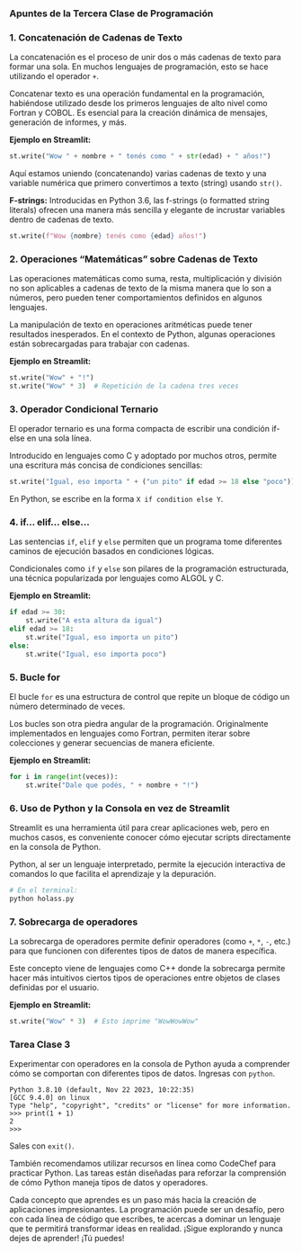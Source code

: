 ### Apuntes de la Tercera Clase de Programación

### 1. Concatenación de Cadenas de Texto

La concatenación es el proceso de unir dos o más cadenas de texto para formar una sola. En muchos lenguajes de programación, esto se hace utilizando el operador `+`.

Concatenar texto es una operación fundamental en la programación, habiéndose utilizado desde los primeros lenguajes de alto nivel como Fortran y COBOL. Es esencial para la creación dinámica de mensajes, generación de informes, y más.

**Ejemplo en Streamlit:**
```python
st.write("Wow " + nombre + " tenés como " + str(edad) + " años!")
```
Aquí estamos uniendo (concatenando) varias cadenas de texto y una variable numérica que primero convertimos a texto (string) usando `str()`.

**F-strings:**
Introducidas en Python 3.6, las f-strings (o formatted string literals) ofrecen una manera más sencilla y elegante de incrustar variables dentro de cadenas de texto.
```python
st.write(f"Wow {nombre} tenés como {edad} años!")
```

### 2. Operaciones “Matemáticas” sobre Cadenas de Texto

Las operaciones matemáticas como suma, resta, multiplicación y división no son aplicables a cadenas de texto de la misma manera que lo son a números, pero pueden tener comportamientos definidos en algunos lenguajes.

La manipulación de texto en operaciones aritméticas puede tener resultados inesperados. En el contexto de Python, algunas operaciones están sobrecargadas para trabajar con cadenas.

**Ejemplo en Streamlit:**
```python
st.write("Wow" + "!")
st.write("Wow" * 3)  # Repetición de la cadena tres veces
```

### 3. Operador Condicional Ternario

El operador ternario es una forma compacta de escribir una condición if-else en una sola línea.

Introducido en lenguajes como C y adoptado por muchos otros, permite una escritura más concisa de condiciones sencillas:
```python
st.write("Igual, eso importa " + ("un pito" if edad >= 18 else "poco"))
```
En Python, se escribe en la forma `X if condition else Y`.

### 4. if… elif… else…

Las sentencias `if`, `elif` y `else` permiten que un programa tome diferentes caminos de ejecución basados en condiciones lógicas.

Condicionales como `if` y `else` son pilares de la programación estructurada, una técnica popularizada por lenguajes como ALGOL y C. 

**Ejemplo en Streamlit:**
```python
if edad >= 30:
    st.write("A esta altura da igual")
elif edad >= 18:
    st.write("Igual, eso importa un pito")
else:
    st.write("Igual, eso importa poco")
```

### 5. Bucle for

El bucle `for` es una estructura de control que repite un bloque de código un número determinado de veces.

Los bucles son otra piedra angular de la programación. Originalmente implementados en lenguajes como Fortran, permiten iterar sobre colecciones y generar secuencias de manera eficiente.

**Ejemplo en Streamlit:**
```python
for i in range(int(veces)):
    st.write("Dale que podés, " + nombre + "!")
```

### 6. Uso de Python y la Consola en vez de Streamlit

Streamlit es una herramienta útil para crear aplicaciones web, pero en muchos casos, es conveniente conocer cómo ejecutar scripts directamente en la consola de Python.

Python, al ser un lenguaje interpretado, permite la ejecución interactiva de comandos lo que facilita el aprendizaje y la depuración.
```python
# En el terminal:
python holass.py
```

### 7. Sobrecarga de operadores

La sobrecarga de operadores permite definir operadores (como `+`, `*`, `-`, etc.) para que funcionen con diferentes tipos de datos de manera específica.

Este concepto viene de lenguajes como C++ donde la sobrecarga permite hacer más intuitivos ciertos tipos de operaciones entre objetos de clases definidas por el usuario.

**Ejemplo en Streamlit:**
```python
st.write("Wow" * 3)  # Esto imprime "WowWowWow"
```

### Tarea Clase 3

Experimentar con operadores en la consola de Python ayuda a comprender cómo se comportan con diferentes tipos de datos.
Ingresas con `python`.
```
Python 3.8.10 (default, Nov 22 2023, 10:22:35) 
[GCC 9.4.0] on linux
Type "help", "copyright", "credits" or "license" for more information.
>>> print(1 + 1)
2
>>>
```
Sales con `exit()`.

También recomendamos utilizar recursos en línea como CodeChef para practicar Python. Las tareas están diseñadas para reforzar la comprensión de cómo Python maneja tipos de datos y operadores. 

Cada concepto que aprendes es un paso más hacia la creación de aplicaciones impresionantes. La programación puede ser un desafío, pero con cada línea de código que escribes, te acercas a dominar un lenguaje que te permitirá transformar ideas en realidad. ¡Sigue explorando y nunca dejes de aprender! ¡Tú puedes!